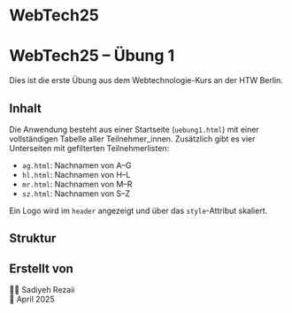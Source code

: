 # WebTech25
# WebTech25 – Übung 1

Dies ist die erste Übung aus dem Webtechnologie-Kurs an der HTW Berlin.

## Inhalt

Die Anwendung besteht aus einer Startseite (`uebung1.html`) mit einer vollständigen Tabelle aller Teilnehmer_innen. Zusätzlich gibt es vier Unterseiten mit gefilterten Teilnehmerlisten:

- `ag.html`: Nachnamen von A–G
- `hl.html`: Nachnamen von H–L
- `mr.html`: Nachnamen von M–R
- `sz.html`: Nachnamen von S–Z

Ein Logo wird im `header` angezeigt und über das `style`-Attribut skaliert.

## Struktur


## Erstellt von

🧑‍💻 Sadiyeh Rezaii  
📅 April 2025

